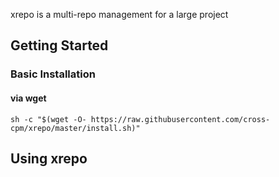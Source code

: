 xrepo is a multi-repo management for a large project

## Getting Started

### Basic Installation

#### via wget
```
sh -c "$(wget -O- https://raw.githubusercontent.com/cross-cpm/xrepo/master/install.sh)"
```

## Using xrepo

